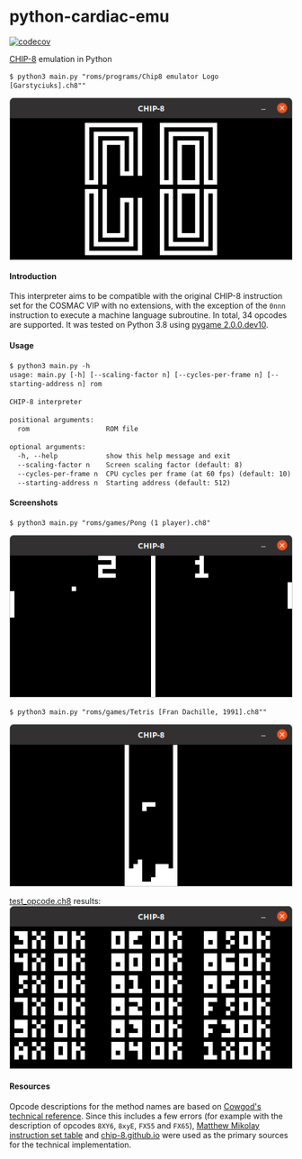 # python-cardiac-emu
[![codecov](https://codecov.io/gh/weibell/python-chip8-emu/branch/master/graph/badge.svg)](https://codecov.io/gh/weibell/python-chip8-emu)

[CHIP-8](https://en.wikipedia.org/wiki/CHIP-8) emulation in Python


```commandline
$ python3 main.py "roms/programs/Chip8 emulator Logo [Garstyciuks].ch8""
```
<img src="images/screenshot_logo.png?raw=true" align="center">


#### Introduction
This interpreter aims to be compatible with the original CHIP-8 instruction set for the COSMAC VIP with no extensions, with the exception of the `0nnn` instruction to execute a machine language subroutine.
In total, 34 opcodes are supported.
It was tested on Python 3.8 using [pygame 2.0.0.dev10](https://pypi.org/project/pygame/2.0.0.dev10/).

#### Usage
```commandline
$ python3 main.py -h
usage: main.py [-h] [--scaling-factor n] [--cycles-per-frame n] [--starting-address n] rom

CHIP-8 interpreter

positional arguments:
  rom                   ROM file

optional arguments:
  -h, --help            show this help message and exit
  --scaling-factor n    Screen scaling factor (default: 8)
  --cycles-per-frame n  CPU cycles per frame (at 60 fps) (default: 10)
  --starting-address n  Starting address (default: 512)

```

#### Screenshots


```commandline
$ python3 main.py "roms/games/Pong (1 player).ch8"
```
![test_opcode.ch8](images/screenshot_pong.png)


```commandline
$ python3 main.py "roms/games/Tetris [Fran Dachille, 1991].ch8""
```
![test_opcode.ch8](images/screenshot_tetris.png)



[test_opcode.ch8](https://github.com/corax89/chip8-test-rom) results:
![test_opcode.ch8](images/screenshot_test_opcode.png)



#### Resources
Opcode descriptions for the method names are based on [Cowgod's technical reference](http://devernay.free.fr/hacks/chip8/C8TECH10.HTM).
Since this includes a few errors (for example with the description of opcodes `8XY6`, `8xyE`, `FX55` and `FX65`), [Matthew Mikolay instruction set table](https://github.com/mattmikolay/chip-8/wiki/CHIP%E2%80%908-Instruction-Set) and [chip-8.github.io](https://chip-8.github.io/extensions/#chip-8) were used as the primary sources for the technical implementation.
